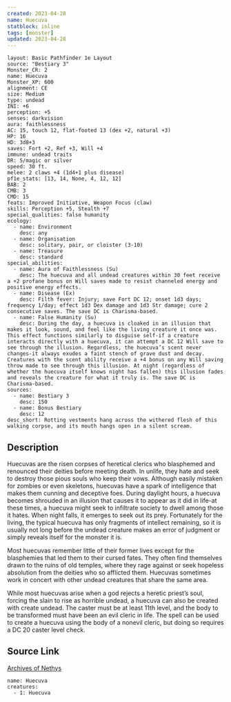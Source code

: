 ```yaml
---
created: 2023-04-28
name: Huecuva
statblock: inline
tags: [monster]
updated: 2023-04-28
---
```

```statblock
layout: Basic Pathfinder 1e Layout
source: "Bestiary 3"
Monster_CR: 2
name: Huecuva
Monster_XP: 600
alignment: CE
size: Medium
type: undead
INI: +6
perception: +5
senses: darkvision
aura: faithlessness
AC: 15, touch 12, flat-footed 13 (dex +2, natural +3)
HP: 16
HD: 3d8+3
saves: Fort +2, Ref +3, Will +4
immune: undead traits
DR: 5/magic or silver
speed: 30 ft.
melee: 2 claws +4 (1d4+1 plus disease)
pf1e_stats: [13, 14, None, 4, 12, 12]
BAB: 2
CMB: 3
CMD: 15
feats: Improved Initiative, Weapon Focus (claw)
skills: Perception +5, Stealth +7
special_qualities: false humanity
ecology:
  - name: Environment
    desc: any
  - name: Organisation
    desc: solitary, pair, or cloister (3-10)
  - name: Treasure
    desc: standard
special_abilities:
  - name: Aura of Faithlessness (Su)
    desc: The huecuva and all undead creatures within 30 feet receive a +2 profane bonus on Will saves made to resist channeled energy and positive energy effects.
  - name: Disease (Ex)
    desc: Filth fever: Injury; save Fort DC 12; onset 1d3 days; frequency 1/day; effect 1d3 Dex damage and 1d3 Str damage; cure 2 consecutive saves. The save DC is Charisma-based.
  - name: False Humanity (Su)
    desc: During the day, a huecuva is cloaked in an illusion that makes it look, sound, and feel like the living creature it once was. This effect functions similarly to disguise self-if a creature interacts directly with a huecuva, it can attempt a DC 12 Will save to see through the illusion. Regardless, the huecuva’s scent never changes-it always exudes a faint stench of grave dust and decay. Creatures with the scent ability receive a +4 bonus on any Will saving throw made to see through this illusion. At night (regardless of whether the huecuva itself knows night has fallen) this illusion fades and reveals the creature for what it truly is. The save DC is Charisma-based.
sources:
  - name: Bestiary 3
    desc: 150
  - name: Bonus Bestiary
    desc: 12
desc_short: Rotting vestments hang across the withered flesh of this walking corpse, and its mouth hangs open in a silent scream.
```
## Description
Huecuvas are the risen corpses of heretical clerics who blasphemed and renounced their deities before meeting death. In unlife, they hate and seek to destroy those pious souls who keep their vows. Although easily mistaken for zombies or even skeletons, huecuvas have a spark of intelligence that makes them cunning and deceptive foes. During daylight hours, a huecuva becomes shrouded in an illusion that causes it to appear as it did in life-at these times, a huecuva might seek to infiltrate society to dwell among those it hates. When night falls, it emerges to seek out its prey. Fortunately for the living, the typical huecuva has only fragments of intellect remaining, so it is usually not long before the undead creature makes an error of judgment or simply reveals itself for the monster it is.

Most huecuvas remember little of their former lives except for the blasphemies that led them to their cursed fates. They often find themselves drawn to the ruins of old temples, where they rage against or seek hopeless absolution from the deities who so afflicted them. Huecuvas sometimes work in concert with other undead creatures that share the same area.

While most huecuvas arise when a god rejects a heretic priest’s soul, forcing the slain to rise as horrible undead, a huecuva can also be created with create undead. The caster must be at least 11th level, and the body to be transformed must have been an evil cleric in life. The spell can be used to create a huecuva using the body of a nonevil cleric, but doing so requires a DC 20 caster level check.
## Source Link
[Archives of Nethys](https://aonprd.com/MonsterDisplay.aspx?ItemName=Huecuva)
```encounter-table
name: Huecuva
creatures:
  - 1: Huecuva
```

